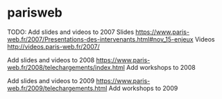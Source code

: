 # parisweb

TODO:
Add slides and videos to 2007
Slides https://www.paris-web.fr/2007/Presentations-des-intervenants.html#nov_15-enjeux
Videos http://videos.paris-web.fr/2007/

Add slides and videos to 2008
https://www.paris-web.fr/2008/telechargements/index.html
Add workshops to 2008

Add slides and videos to 2009
https://www.paris-web.fr/2009/telechargements.html
Add workshops to 2009
